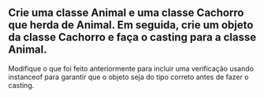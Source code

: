 ## Crie uma classe Animal e uma classe Cachorro que herda de Animal. Em seguida, crie um objeto da classe Cachorro e faça o casting para a classe Animal.
Modifique o que foi feito anteriormente para incluir uma verificação usando instanceof para garantir que o objeto seja do tipo correto antes de fazer o casting.
